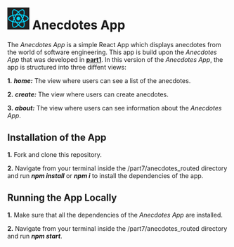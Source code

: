 <h1>
<img src="https://raw.githubusercontent.com/katerina-tziala/fullstackopen2019/master/documentation_images/react_logo.png" alt="react logo" width="50" height="50">
Anecdotes App<br/>
</h1>

The *Anecdotes App* is a simple React App which displays anecdotes from the world of software engineering. This app is build upon the *Anecdotes App* that was developed in [**part1**](https://github.com/katerina-tziala/fullstackopen2019/tree/master/part1/anecdotes). In this version of the *Anecdotes App*, the app is structured into three diffent views:

**1.** ***home:*** The view where users can see a list of the anecdotes.

**2.** ***create:*** The view where users can create anecdotes.

**3.** ***about:*** The view where users can see information about the *Anecdotes App*.


## Installation of the App
**1.** Fork and clone this repository.

**2.** Navigate from your terminal inside the /part7/anecdotes_routed directory and run ***npm install*** or ***npm i*** to install the dependencies of the app.


## Running the App Locally

**1.** Make sure that all the dependencies of the *Anecdotes App* are installed.

**2.** Navigate from your terminal inside the /part7/anecdotes_routed directory and run ***npm start***.
